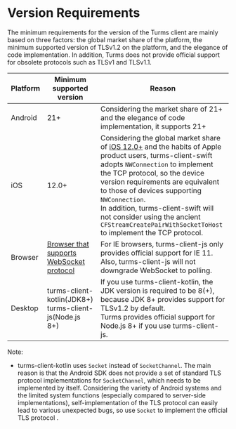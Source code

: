 # Version Requirements

The minimum requirements for the version of the Turms client are mainly based on three factors: the global market share of the platform, the minimum supported version of TLSv1.2 on the platform, and the elegance of code implementation. In addition, Turms does not provide official support for obsolete protocols such as TLSv1 and TLSv1.1.

| Platform | Minimum supported version                                    | Reason                                                       |
| -------- | ------------------------------------------------------------ | ------------------------------------------------------------ |
| Android  | 21+                                                          | Considering the market share of 21+ and the elegance of code implementation, it supports 21+ |
| iOS      | 12.0+                                                        | Considering the global market share of [iOS 12.0+](https://developer.apple.com/support/app-store/) and the habits of Apple product users, turms-client-swift adopts `NWConnection` to implement the TCP protocol, so the device version requirements are equivalent to those of devices supporting `NWConnection`. <br />In addition, turms-client-swift will not consider using the ancient `CFStreamCreatePairWithSocketToHost` to implement the TCP protocol. |
| Browser  | [Browser that supports WebSocket protocol](https://caniuse.com/?search=websocket) | For IE browsers, turms-client-js only provides official support for IE 11. <br />Also, turms-client-js will not downgrade WebSocket to polling. |
| Desktop  | turms-client-kotlin(JDK8+)<br />turms-client-js(Node.js 8+)  | If you use turms-client-kotlin, the JDK version is required to be 8(+), because JDK 8+ provides support for TLSv1.2 by default. <br />Turms provides official support for Node.js 8+ if you use turms-client-js. |

Note:

* turms-client-kotlin uses `Socket` instead of `SocketChannel`. The main reason is that the Android SDK does not provide a set of standard TLS protocol implementations for `SocketChannel`, which needs to be implemented by itself. Considering the variety of Android systems and the limited system functions (especially compared to server-side implementations), self-implementation of the TLS protocol can easily lead to various unexpected bugs, so use `Socket` to implement the official TLS protocol .